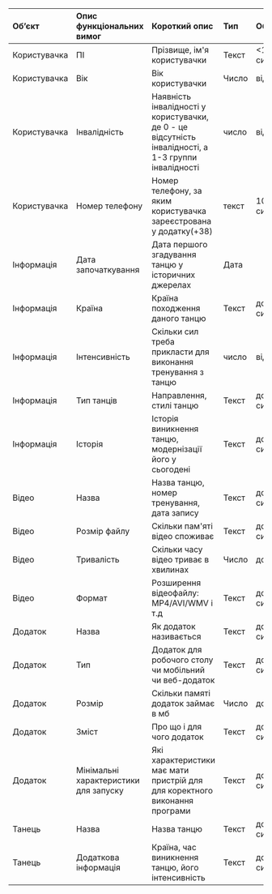 |Об’єкт | Опис функціональних вимог |  	Короткий опис| Тип| 	Обмеження|
|:-------|:------------|:------------|:-----------|:--------|
|Користувачка | ПІ | Прізвище, ім'я користувачки  | Текст| 	<100 символів|
|Користувачка | Вік |  	Вік користувачки| Число| 	від 5 до 130|
|Користувачка| Інвалідність|  	Наявність інвалідності у користувачки, де 0 - це відсутність інвалідності, а 1-3 группи інвалідності| число | 	від 0 до 3|
|Користувачка | Номер телефону |  Номер телефону, за яким користувачка зареєстрована у додатку(+38)| текст| 	10 символів|
|Інформація |Дата започаткування |  	Дата першого згадування танцю у історичних джерелах | Дата| 	|
|Інформація |Країна |  	Країна походження даного танцю | Текст| 	до 100 символів|
|Інформація |Інтенсивність | Скільки сил треба прикласти для виконання тренування з танцю| число| 	від 1 до 5|
|Інформація |Тип танців |  Направлення, стилі танцю| Текст| 	до 100 символів|
|Інформація |Історія |  Історія виникнення танцю, модернізації його у сьогодені| Текст| 	до 1500 символів|
|Відео |Назва |  	Назва танцю, номер тренування, дата запису| Текст| 	до 100 символів|
|Відео |Розмір файлу |  	Скільки пам'яті відео споживає| Текст| 	до 100 символів|
|Відео |Тривалість |  	Скільки часу відео триває в хвилинах| Число| 	до 120|
|Відео |Формат|  	Розширення відеофайлу: MP4/AVI/WMV і т.д| Текст| 	до 100 символів|
|Додаток |Назва|  Як додаток називається| Текст| 	до 100 символів|
|Додаток |Тип|  	Додаток для робочого столу чи  мобільний чи веб-додаток| Текст| 	до 100 символів|
|Додаток |Розмір|  	Скільки памяті додаток займає в мб | Число| 	до 500|
|Додаток |Зміст|  	Про що і для чого додаток | Текст| 	до 300 символів|
|Додаток |Мінімальні характеристики для запуску|  	Які характеристики має мати пристрій для для коректного виконання програми| Текст| 	до 300 символів|
|Танець |Назва|  	Назва танцю| Текст| 	до 100 символів|
|Танець |Додаткова інформація| Країна, час виникнення танцю, його інтенсивність | Текст| 	до 1500 символів|
